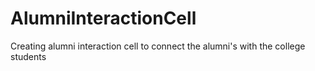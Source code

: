 # AlumniInteractionCell
Creating alumni interaction cell to connect the alumni's with the college students
